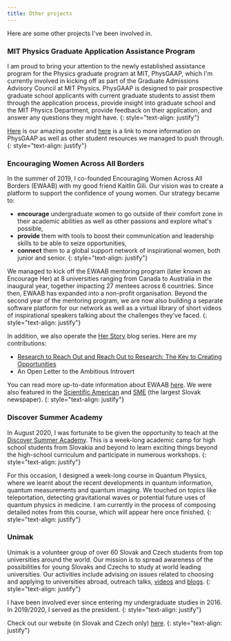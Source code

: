 ```yaml
---
title: Other projects
---
```


Here are some other projects I've been involved in.

### MIT Physics Graduate Application Assistance Program

I am proud to bring your attention to the newly established assistance program for the Physics graduate program at MIT, PhysGAAP, which I'm currently involved in kicking off as part of the Graduate Admissions Advisory Council at MIT Physics. PhysGAAP is designed to pair prospective graduate school applicants with current graduate students to assist them through the application process, provide insight into graduate school and the MIT Physics Department, provide feedback on their application, and answer any questions they might have.
{: style="text-align: justify"}

[Here](https://web.mit.edu/physics/prospective/graduate/PhysGAAP_poster.pdf) is our amazing poster and [here](https://web.mit.edu/physics/prospective/graduate/application_guidance.html) is a link to more information on PhysGAAP as well as other student resources we managed to push through.
{: style="text-align: justify"}

### Encouraging Women Across All Borders

In the summer of 2019, I co-founded Encouraging Women Across All Borders (EWAAB) with my good friend Kaitlin Gili. Our vision was to create a platform to support the confidence of young women. Our strategy became to:
- **encourage** undergraduate women to go outside of their comfort zone in their academic abilities as well as other passions and explore what's possible,
- **provide** them with tools to boost their communication and leadership skills to be able to seize opportunities,
- **connect** them to a global support network of inspirational women, both junior and senior.
{: style="text-align: justify"}

We managed to kick off the EWAAB mentoring program (later known as Encourage Her) at 8 universities ranging from Canada to Australia in the inaugural year, together impacting 27 mentees across 6 countries. Since then, EWAAB has expanded into a non-profit organisation. Beyond the second year of the mentoring program, we are now also building a separate software platform for our network as well as a virtual library of short videos of inspirational speakers talking about the challenges they've faced. 
{: style="text-align: justify"}

In addition, we also operate the [Her Story](https://www.ewaab.org/her-story) blog series. Here are my contributions:
- [Research to Reach Out and Reach Out to Research: The Key to Creating Opportunities](https://www.ewaab.org/post/research-to-reach-out-and-reach-out-to-research-the-key-to-creating-opportunities)
- An Open Letter to the Ambitious Introvert

You can read more up-to-date information about EWAAB [here](https://www.ewaab.org/). We were also featured in the [Scientific American](https://blogs.scientificamerican.com/cross-check/good-news-women-helping-women-in-stem/) and [SME](https://vysokeskoly.sme.sk/c/22328170/cez-trening-sa-prvacky-dopracuju-k-sebavedomiu.html) (the largest Slovak newspaper).
{: style="text-align: justify"}

### Discover Summer Academy

In August 2020, I was fortunate to be given the opportunity to teach at the [Discover Summer Academy](https://discover.sk/en/). This is a week-long academic camp for high school students from Slovakia and beyond to learn exciting things beyond the high-school curriculum and participate in numerous workshops.
{: style="text-align: justify"}

For this occasion, I designed a week-long course in Quantum Physics, where we learnt about the recent developments in quantum information, quantum measurements and quantum imaging. We touched on topics like teleportation, detecting gravitational waves or potential future uses of quantum physics in medicine. I am currently in the process of composing detailed notes from this course, which will appear here once finished.
{: style="text-align: justify"}

### Unimak

Unimak is a volunteer group of over 60 Slovak and Czech students from top universities around the world. Our mission is to spread awareness of the possibilities for young Slovaks and Czechs to study at world leading universities. Our activities include advising on issues related to choosing and applying to universities abroad, outreach talks, [videos](https://www.youtube.com/channel/UCSzDttGeQ_Dn4Q1XW6malmw/featured?view_as=subscriber) and [blogs](https://dennikn.sk/autor/oxbridge-admissions/).
{: style="text-align: justify"}

I have been involved ever since entering my undergraduate studies in 2016. In 2019/2020, I served as the president.
{: style="text-align: justify"}

Check out our website (in Slovak and Czech only) [here](https://unimak.sk/).
{: style="text-align: justify"}

